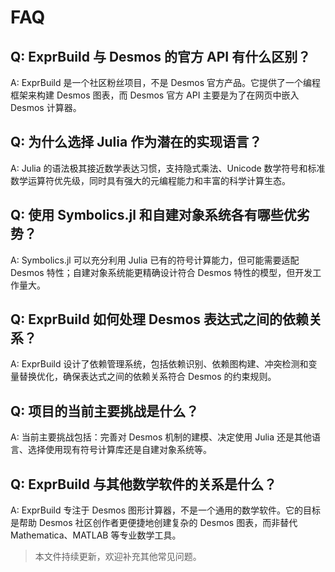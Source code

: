# FAQ

## Q: ExprBuild 与 Desmos 的官方 API 有什么区别？
A: ExprBuild 是一个社区粉丝项目，不是 Desmos 官方产品。它提供了一个编程框架来构建 Desmos 图表，而 Desmos 官方 API 主要是为了在网页中嵌入 Desmos 计算器。

## Q: 为什么选择 Julia 作为潜在的实现语言？
A: Julia 的语法极其接近数学表达习惯，支持隐式乘法、Unicode 数学符号和标准数学运算符优先级，同时具有强大的元编程能力和丰富的科学计算生态。

## Q: 使用 Symbolics.jl 和自建对象系统各有哪些优劣势？
A: Symbolics.jl 可以充分利用 Julia 已有的符号计算能力，但可能需要适配 Desmos 特性；自建对象系统能更精确设计符合 Desmos 特性的模型，但开发工作量大。

## Q: ExprBuild 如何处理 Desmos 表达式之间的依赖关系？
A: ExprBuild 设计了依赖管理系统，包括依赖识别、依赖图构建、冲突检测和变量替换优化，确保表达式之间的依赖关系符合 Desmos 的约束规则。

## Q: 项目的当前主要挑战是什么？
A: 当前主要挑战包括：完善对 Desmos 机制的建模、决定使用 Julia 还是其他语言、选择使用现有符号计算库还是自建对象系统等。

## Q: ExprBuild 与其他数学软件的关系是什么？
A: ExprBuild 专注于 Desmos 图形计算器，不是一个通用的数学软件。它的目标是帮助 Desmos 社区创作者更便捷地创建复杂的 Desmos 图表，而非替代 Mathematica、MATLAB 等专业数学工具。

> 本文件持续更新，欢迎补充其他常见问题。 